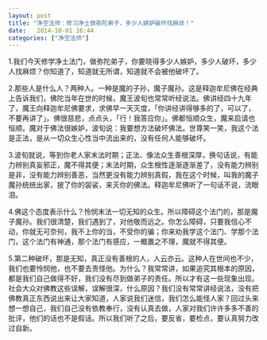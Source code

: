 ```yaml
---
layout: post
title: "净空法师：修习净土做弥陀弟子，多少人嫉妒破坏找麻烦！"
date:   2014-10-01 16:44
categories: ["净空法师"]
---
```


1.我们今天修学净土法门，做弥陀弟子，你要晓得多少人嫉妒，多少人破坏，多少人找麻烦？你知道了，知道就无所谓，知道就不会被他破坏了。  

2.那些人是什么人？两种人。一种是魔的子孙，魔子魔孙。这是释迦牟尼佛在经典上告诉我们，佛陀当年在世的时候，魔王波旬也常常听经说法。佛讲经四十九年了，魔王向释迦牟尼佛要求，求佛早一天灭度，「你讲经讲得够多的了，可以了，不要再讲了」。佛很慈悲，点点头，「行！我答应你」。佛都恒顺众生，魔来启请也恒顺。魔对于佛法很嫉妒，波旬说：我要想方法破坏佛法。世尊笑一笑，我这个法是正法，是从一切众生心性当中流出来的，没有任何人能够破坏。  

3.波旬就说，等到你老人家末法时期；正法、像法众生善根深厚，换句话说，有能力辨别真妄邪正，魔不得其便；末法时期，众生根性逐渐逐渐差了，没有能力辨别是非，没有能力辨别善恶，当然更没有能力辨别真假，我在这个时候，叫我的魔子魔孙统统出家，披了你的袈裟，来灭你的佛法。释迦牟尼佛听了一句话不说，流眼泪。  

4.佛这个态度表示什么？怜悯末法一切无知的众生。所以障碍这个法门的，那是魔子魔孙。我们很清楚，我们遇到了，对他敬而远之。你怎么障碍，只要我信心不动，你就无可奈何，我不上你的当，不受你的骗；你来劝我学这个法门、学那个法门，这个法门有神通，那个法门有感应，一概置之不理，魔就不得其便。  

5.第二种破坏，那是无知，真正没有善根的人，人云亦云。这种人在世间也不少，我们也要怜悯他，也不要去责怪他。为什么？我常常讲，如果追究其根本的原因，都是我们自己做得不好，我们没有尽到做弟子的责任。所以才有这一些现象出现。社会大众对佛教这些误解，误解很深，什么原因？我们没有常常讲经说法，没有把佛教真正东西说出来让大家知道，人家说我们迷信，我们怎么能怪人家？回过头来想一想自己，我们自己没有依教奉行，没有认真去做，人家对我们许许多多不善的批评，他们的话也不是假话。所以我们听了之后，要反省，要检点，要认真努力改过自新。
